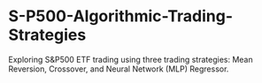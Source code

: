 # S-P500-Algorithmic-Trading-Strategies
Exploring S&amp;P500 ETF trading using three trading strategies: Mean Reversion, Crossover, and Neural Network (MLP) Regressor. 
